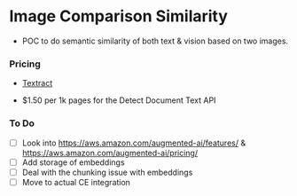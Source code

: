 # Image Comparison Similarity

* POC to do semantic similarity of both text & vision based on two images.

### Pricing

* [Textract](https://aws.amazon.com/textract/pricing/)
 - $1.50 per 1k pages for the Detect Document Text API




### To Do

- [ ] Look into https://aws.amazon.com/augmented-ai/features/ & https://aws.amazon.com/augmented-ai/pricing/
- [ ] Add storage of embeddings
- [ ] Deal with the chunking issue with embeddings
- [ ] Move to actual CE integration
